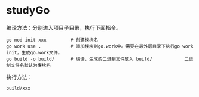# studyGo

编译方法：分别进入项目子目录，执行下面指令。
```shell
go mod init xxx         # 创建模块名
go work use .           # 添加模块到go.work中。需要在最外层目录下执行go work init，生成go.work文件。
go build -o build/      # 编译，生成的二进制文件放入 build/            二进制文件名默认为模块名
```

执行方法：
```shell
build/xxx
```